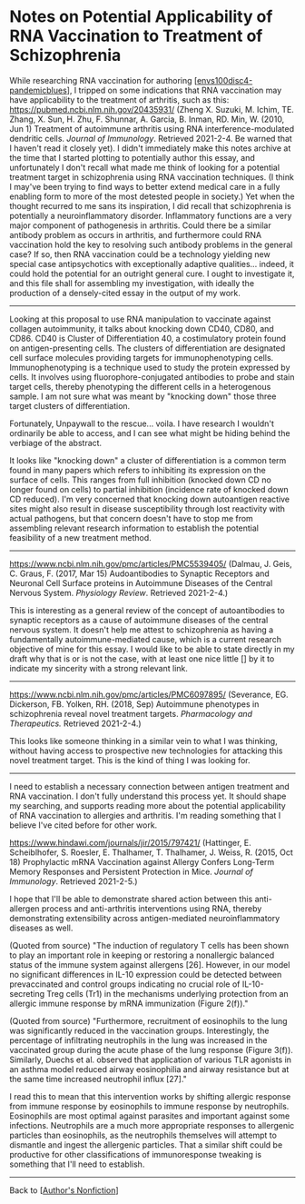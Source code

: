 # Notes on Potential Applicability of RNA Vaccination to Treatment of Schizophrenia

While researching RNA vaccination for authoring [[envs100disc4-pandemicblues]], I tripped on some indications that RNA vaccination may have applicability to the treatment of arthritis, such as this: https://pubmed.ncbi.nlm.nih.gov/20435931/ (Zheng X.  Suzuki, M.  Ichim, TE.  Zhang, X.  Sun, H.  Zhu, F.  Shunnar, A.  Garcia, B.  Inman, RD.  Min, W.  (2010, Jun 1)  Treatment of autoimmune arthritis using RNA interference-modulated dendritic cells.  *Journal of Immunology*.  Retrieved 2021-2-4.  Be warned that I haven't read it closely yet).  I didn't immediately make this notes archive at the time that I started plotting to potentially author this essay, and unfortunately I don't recall what made me think of looking for a potential treatment target in schizophrenia using RNA vaccination techniques.  (I think I may've been trying to find ways to better extend medical care in a fully enabling form to more of the most detested people in society.)  Yet when the thought recurred to me sans its inspiration, I did recall that schizophrenia is potentially a neuroinflammatory disorder.  Inflammatory functions are a very major component of pathogenesis in arthritis.  Could there be a similar antibody problem as occurs in arthritis, and furthermore could RNA vaccination hold the key to resolving such antibody problems in the general case?  If so, then RNA vaccination could be a technology yielding new special case antipsychotics with exceptionally adaptive qualities... indeed, it could hold the potential for an outright general cure.  I ought to investigate it, and this file shall for assembling my investigation, with ideally the production of a densely-cited essay in the output of my work.

---
Looking at this proposal to use RNA manipulation to vaccinate against collagen autoimmunity, it talks about knocking down CD40, CD80, and CD86.  CD40 is Cluster of Differentiation 40, a costimulatory protein found on antigen-presenting cells.  The clusters of differentiation are designated cell surface molecules providing targets for immunophenotyping cells.  Immunophenotyping is a technique used to study the protein expressed by cells.  It involves using fluorophore-conjugated antibodies to probe and stain target cells, thereby phenotyping the different cells in a heterogenous sample.  I am not sure what was meant by "knocking down" those three target clusters of differentiation.

Fortunately, Unpaywall to the rescue...  voila.  I have research I wouldn't ordinarily be able to access, and I can see what might be hiding behind the verbiage of the abstract.

It looks like "knocking down" a cluster of differentiation is a common term found in many papers which refers to inhibiting its expression on the surface of cells.  This ranges from full inhibition (knocked down CD no longer found on cells) to partial inhibition (incidence rate of knocked down CD reduced).  I'm very concerned that knocking down autoantigen reactive sites might also result in disease susceptibility through lost reactivity with actual pathogens, but that concern doesn't have to stop me from assembling relevant research information to establish the potential feasibility of a new treatment method.

---
https://www.ncbi.nlm.nih.gov/pmc/articles/PMC5539405/ (Dalmau, J.  Geis, C.  Graus, F.  (2017, Mar 15)  Audoantibodies to Synaptic Receptors and Neuronal Cell Surface proteins in Autoimmune Diseases of the Central Nervous System.  *Physiology Review*.  Retrieved 2021-2-4.)

This is interesting as a general review of the concept of autoantibodies to synaptic receptors as a cause of autoimmune diseases of the central nervous system.  It doesn't help me attest to schizophrenia as having a fundamentally autoimmune-mediated cause, which is a current research objective of mine for this essay.  I would like to be able to state directly in my draft why that is or is not the case, with at least one nice little [] by it to indicate my sincerity with a strong relevant link.

---
https://www.ncbi.nlm.nih.gov/pmc/articles/PMC6097895/ (Severance, EG.  Dickerson, FB.  Yolken, RH.  (2018, Sep)  Autoimmune phenotypes in schizophrenia reveal novel treatment targets.  *Pharmacology and Therapeutics.*  Retrieved 2021-2-4.)

This looks like someone thinking in a similar vein to what I was thinking, without having access to prospective new technologies for attacking this novel treatment target.  This is the kind of thing I was looking for.

---
I need to establish a necessary connection between antigen treatment and RNA vaccination.  I don't fully understand this process yet.  It should shape my searching, and supports reading more about the potential applicability of RNA vaccination to allergies and arthritis.  I'm reading something that I believe I've cited before for other work.

https://www.hindawi.com/journals/jir/2015/797421/ (Hattinger, E.  Scheiblhofer, S.  Roesler, E.  Thalhamer, T.  Thalhamer, J.  Weiss, R.  (2015, Oct 18)  Prophylactic mRNA Vaccination against Allergy Confers Long-Term Memory Responses and Persistent Protection in Mice.  *Journal of Immunology*.  Retrieved 2021-2-5.)

I hope that I'll be able to demonstrate shared action between this anti-allergen process and anti-arthritis interventions using RNA, thereby demonstrating extensibility across antigen-mediated neuroinflammatory diseases as well.

(Quoted from source)
"The induction of regulatory T cells has been shown to play an important role in keeping or restoring a nonallergic balanced status of the immune system against allergens [26]. However, in our model no significant differences in IL-10 expression could be detected between prevaccinated and control groups indicating no crucial role of IL-10-secreting Treg cells (Tr1) in the mechanisms underlying protection from an allergic immune response by mRNA immunization (Figure 2(f))."

(Quoted from source)
"Furthermore, recruitment of eosinophils to the lung was significantly reduced in the vaccination groups. Interestingly, the percentage of infiltrating neutrophils in the lung was increased in the vaccinated group during the acute phase of the lung response (Figure 3(f)). Similarly, Duechs et al. observed that application of various TLR agonists in an asthma model reduced airway eosinophilia and airway resistance but at the same time increased neutrophil influx [27]."

I read this to mean that this intervention works by shifting allergic response from immune response by eosinophils to immune response by neutrophils.  Eosinophils are most optimal against parasites and important against some infections.  Neutrophils are a much more appropriate responses to allergenic particles than eosinophils, as the neutrophils themselves will attempt to dismantle and ingest the allergenic particles.  That a similar shift could be productive for other classifications of immunoresponse tweaking is something that I'll need to establish.

---
Back to [[Author's Nonfiction]]

[//begin]: # "Autogenerated link references for markdown compatibility"
[envs100disc4-pandemicblues]: envs100disc4-pandemicblues "Envs100disc4 PandemicBlues"
[Author's Nonfiction]: authors-nonfiction "Author's Nonfiction"
[//end]: # "Autogenerated link references"